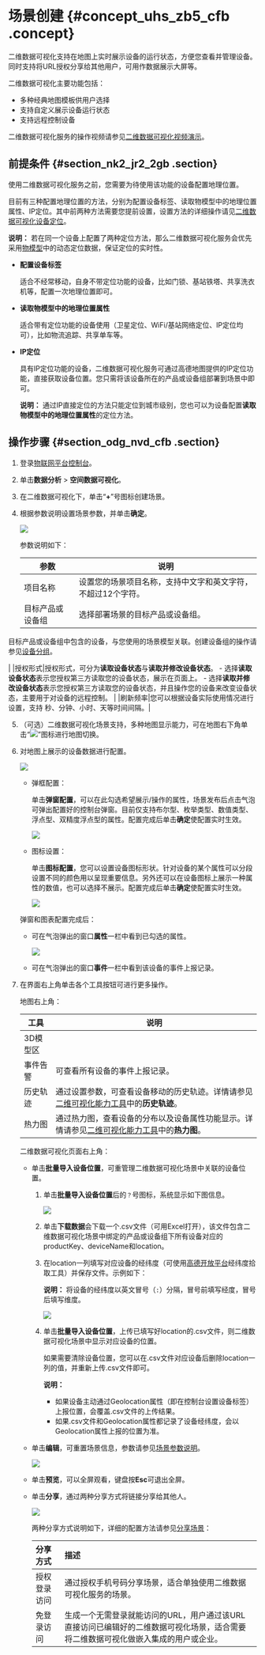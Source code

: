 # 场景创建 {#concept_uhs_zb5_cfb .concept}

二维数据可视化支持在地图上实时展示设备的运行状态，方便您查看并管理设备。同时支持将URL授权分享给其他用户，可用作数据展示大屏等。

二维数据可视化主要功能包括：

-   多种经典地图模板供用户选择
-   支持自定义展示设备运行状态
-   支持远程控制设备

二维数据可视化服务的操作视频请参见[二维数据可视化视频演示](../../../../cn.zh-CN/视频演示/二维数据可视化.md#)。

## 前提条件 {#section_nk2_jr2_2gb .section}

使用二维数据可视化服务之前，您需要为待使用该功能的设备配置地理位置。

目前有三种配置地理位置的方法，分别为配置设备标签、读取物模型中的地理位置属性、IP定位。其中前两种方法需要您提前设置，设置方法的详细操作请见[二维数据可视化设备定位](cn.zh-CN/空间数据可视化/二维数据可视化/设备定位.md#)。

**说明：** 若在同一个设备上配置了两种定位方法，那么二维数据可视化服务会优先采用[物模型](../../../../cn.zh-CN/用户指南/产品与设备/物模型/概述.md#)中的动态定位数据，保证定位的实时性。

-   **配置设备标签** 

    适合不经常移动，自身不带定位功能的设备，比如门锁、基站铁塔、共享洗衣机等，配置一次地理位置即可。

-   **读取物模型中的地理位置属性** 

    适合带有定位功能的设备使用（卫星定位、WiFi/基站网络定位、IP定位均可），比如物流追踪、共享单车等。

-   **IP定位** 

    具有IP定位功能的设备，二维数据可视化服务可通过高德地图提供的IP定位功能，直接获取设备位置。您只需将该设备所在的产品或设备组部署到场景中即可。

    **说明：** 通过IP直接定位的方法只能定位到城市级别，您也可以为设备配置**读取物模型中的地理位置属性**的定位方法。


## 操作步骤 {#section_odg_nvd_cfb .section}

1.  登录[物联网平台控制台](https://iot.console.aliyun.com/)。
2.  单击**数据分析** \> **空间数据可视化**。
3.  在二维数据可视化下，单击“**+**”号图标创建场景。
4.  根据参数说明设置场景参数，并单击**确定**。

    ![](http://static-aliyun-doc.oss-cn-hangzhou.aliyuncs.com/assets/img/155550/156034221144070_zh-CN.png)

    参数说明如下：

    |参数|说明|
    |--|--|
    |项目名称|设置您的场景项目名称，支持中文字和英文字符，不超过12个字符。|
    |目标产品或设备组| 选择部署场景的目标产品或设备组。

 目标产品或设备组中包含的设备，与您使用的场景模型关联。创建设备组的操作请参见[设备分组](../../../../cn.zh-CN/用户指南/产品与设备/设备分组.md#)。

 |
    |授权形式|授权形式，可分为**读取设备状态**与**读取并修改设备状态**。     -   选择**读取设备状态**表示您授权第三方读取您的设备状态，展示在页面上。
    -   选择**读取并修改设备状态**表示您授权第三方读取您的设备状态，并且操作您的设备来改变设备状态，主要用于对设备的远程控制。
 |
    |刷新频率|您可以根据设备实际使用情况进行设置，支持 秒、分钟、小时、天等时间间隔。|

5.  （可选）二维数据可视化场景支持，多种地图显示能力，可在地图右下角单击“![](http://static-aliyun-doc.oss-cn-hangzhou.aliyuncs.com/assets/img/155550/156034221249087_zh-CN.png)”图标进行地图切换。
6.  对地图上展示的设备数据进行配置。

    ![](http://static-aliyun-doc.oss-cn-hangzhou.aliyuncs.com/assets/img/155550/156034221244071_zh-CN.png)

    -   弹框配置：

        单击**弹窗配置**，可以在此勾选希望展示/操作的属性，场景发布后点击气泡可弹出配置好的控制台弹窗。目前仅支持布尔型、枚举类型、数值类型、浮点型、双精度浮点型的属性。配置完成后单击**确定**使配置实时生效。

        ![](http://static-aliyun-doc.oss-cn-hangzhou.aliyuncs.com/assets/img/155550/156034221244074_zh-CN.png)

    -   图标设置：

        单击**图标配置**，您可以设置设备图标形状。针对设备的某个属性可以分段设置不同的颜色用以呈现重要信息。另外还可以在设备图标上展示一种属性的数值，也可以选择不展示。配置完成后单击**确定**使配置实时生效。

        ![](http://static-aliyun-doc.oss-cn-hangzhou.aliyuncs.com/assets/img/155550/156034221344075_zh-CN.png)

    弹窗和图表配置完成后：

    -   可在气泡弹出的窗口**属性**一栏中看到已勾选的属性。

        ![](http://static-aliyun-doc.oss-cn-hangzhou.aliyuncs.com/assets/img/155550/156034221344079_zh-CN.png)

    -   可在气泡弹出的窗口**事件**一栏中看到该设备的事件上报记录。
7.  在界面右上角单击各个工具按钮可进行更多操作。

    地图右上角：

    |工具|说明|
    |--|--|
    |3D模型区| |
    |事件告警|可查看所有设备的事件上报记录。|
    |历史轨迹|通过设置参数，可查看设备移动的历史轨迹。详情请参见[二维可视化能力工具](cn.zh-CN/.md#)中的**历史轨迹**。|
    |热力图|通过热力图，查看设备的分布以及设备属性功能显示。详情请参见[二维可视化能力工具](cn.zh-CN/.md#)中的**热力图**。|

    二维数据可视化页面右上角：

    -   单击**批量导入设备位置**，可重管理二维数据可视化场景中关联的设备位置。
        1.  单击**批量导入设备位置**后的`？`号图标，系统显示如下图信息。

            ![](http://static-aliyun-doc.oss-cn-hangzhou.aliyuncs.com/assets/img/155550/156034221444349_zh-CN.png)

        2.  单击**下载数据**会下载一个.csv文件（可用Excel打开），该文件包含二维数据可视化场景中绑定的产品或设备组下所有设备对应的productKey、deviceName和location。
        3.  在location一列填写对应设备的经纬度（可使用[高德开放平台](https://lbs.amap.com/console/show/picker)经纬度拾取工具）并保存文件。示例如下：

            **说明：** 将设备的经纬度以英文冒号（`:`）分隔，冒号前填写经度，冒号后填写维度。

            ![](http://static-aliyun-doc.oss-cn-hangzhou.aliyuncs.com/assets/img/155550/156034221444350_zh-CN.png)

        4.  单击**批量导入设备位置**，上传已填写好location的.csv文件，则二维数据可视化场景中显示对应设备的位置。

            如果需要清除设备位置，您可以在.csv文件对应设备后删除location一列的值，并重新上传.csv文件即可。

            **说明：** 

            -   如果设备主动通过Geolocation属性（即在控制台设置设备标签）上报位置，会覆盖.csv文件的上传结果。
            -   如果.csv文件和Geolocation属性都记录了设备经纬度，会以Geolocation属性上报的位置为准。
    -   单击**编辑**，可重置场景信息，参数请参见[场景参数说明](#)。

        ![](http://static-aliyun-doc.oss-cn-hangzhou.aliyuncs.com/assets/img/155550/156034221544081_zh-CN.png)

    -   单击**预览**，可以全屏观看，键盘按**Esc**可退出全屏。
    -   单击**分享**，通过两种分享方式将链接分享给其他人。

        ![](http://static-aliyun-doc.oss-cn-hangzhou.aliyuncs.com/assets/img/155550/156034221544083_zh-CN.png)

        两种分享方式说明如下，详细的配置方法请参见[分享场景](cn.zh-CN/空间数据可视化/分享场景.md#)：

        |分享方式|描述|
        |:---|:-|
        |授权登录访问|通过授权手机号码分享场景，适合单独使用二维数据可视化服务的场景。|
        |免登录访问|生成一个无需登录就能访问的URL，用户通过该URL直接访问已编辑好的二维数据可视化场景，适合需要将二维数据可视化做嵌入集成的用户或企业。|


